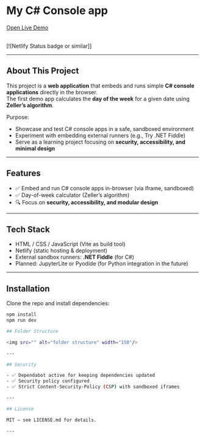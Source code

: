 # My C# Console app
<a href="[My retro console app(https://my-console-app.netlify.app/)]" target="_blank" rel="noopener noreferrer">
Open Live Demo
</a> <br><br>

[![Netlify Status badge or similar]]

---

## About This Project
This project is a **web application** that embeds and runs simple **C# console applications** directly in the browser.  
The first demo app calculates the **day of the week** for a given date using **Zeller’s algorithm**.  

Purpose:  
- Showcase and test C# console apps in a safe, sandboxed environment  
- Experiment with embedding external runners (e.g., Try .NET Fiddle)  
- Serve as a learning project focusing on **security, accessibility, and minimal design**  

---

## Features
- ✅ Embed and run C# console apps in-browser (via iframe, sandboxed)  
- ✅ Day-of-week calculator (Zeller’s algorithm)  
- 🔍 Focus on **security, accessibility, and modular design**  

---

## Tech Stack
- HTML / CSS / JavaScript (Vite as build tool)  
- Netlify (static hosting & deployment)  
- External sandbox runners: **.NET Fiddle** (for C#)  
- Planned: JupyterLite or Pyodide (for Python integration in the future)  

---

## Installation
Clone the repo and install dependencies:

```bash
npm install
npm run dev

## Folder Structure

<img src="" alt="folder structure" width="150"/>

---

## Security

- ✅ Dependabot active for keeping dependencies updated
- ✅ Security policy configured
- ✅ Strict Content-Security-Policy (CSP) with sandboxed iframes

---

## License

MIT – see LICENSE.md for details.

---

